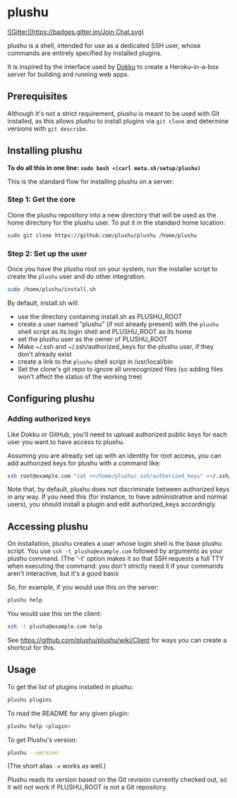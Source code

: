 # plushu
[![Gitter](https://badges.gitter.im/Join Chat.svg)](https://gitter.im/plushu/plushu?utm_source=badge&utm_medium=badge&utm_campaign=pr-badge&utm_content=badge)

plushu is a shell, intended for use as a dedicated SSH user, whose commands are
entirely specified by installed plugins.

It is inspired by the interface used by [Dokku][] to create a Heroku-in-a-box
server for building and running web apps.

[Dokku]: https://github.com/progrium/dokku

## Prerequisites

Although it's not a strict requirement, plushu is meant to be used with Git
installed, as this allows plushu to install plugins via `git clone` and
determine versions with `git describe`.

## Installing plushu

**To do all this in one line: `sudo bash <(curl meta.sh/setup/plushu)`**

This is the standard flow for installing plushu on a server:

### Step 1: Get the core

Clone the plushu repository into a new directory that will be used as the home
directory for the plushu user. To put it in the standard home location:

```bash
sudo git clone https://github.com/plushu/plushu /home/plushu
```

### Step 2: Set up the user

Once you have the plushu root on your system, run the installer script to
create the `plushu` user and do other integration.

```bash
sudo /home/plushu/install.sh
```

By default, install.sh will:

- use the directory containing install.sh as PLUSHU_ROOT
- create a user named "plushu" (if not already present) with the `plushu` shell
  script as its login shell and PLUSHU_ROOT as its home
- set the plushu user as the owner of PLUSHU_ROOT
- Make ~/.ssh and ~/.ssh/authorized_keys for the plushu user, if they don't
  already exist
- create a link to the `plushu` shell script in /usr/local/bin
- Set the clone's git repo to ignore all unrecognized files (so adding files
  won't affect the status of the working tree)

## Configuring plushu

### Adding authorized keys

Like Dokku or GitHub, you'll need to upload authorized public keys for each
user you want to have access to plushu.

Assuming you are already set up with an identity for root access, you can add
authorized keys for plushu with a command like:

```bash
ssh root@example.com "cat >>/home/plushu/.ssh/authorized_keys" <~/.ssh/id_rsa.pub
```

Note that, by default, plushu does *not* discriminate between authorized keys
in any way. If you need this (for instance, to have administrative and normal
users), you should install a plugin and edit authorized_keys accordingly.

## Accessing plushu

On installation, plushu creates a user whose login shell is the base plushu
script. You use `ssh -t plushu@example.com` followed by arguments as your
plushu command. (The '-t' option makes it so that SSH requests a full TTY
when executing the command: you don't strictly need it if your commands aren't
interactive, but it's a good basis

So, for example, if you would use this on the server:

```bash
plushu help
```

You would use this on the client:

```bash
ssh -t plushu@example.com help
```

See https://github.com/plushu/plushu/wiki/Client for ways you can create a
shortcut for this.

## Usage

To get the list of plugins installed in plushu:

```bash
plushu plugins
```

To read the README for any given plugin:

```bash
plushu help <plugin>
```

To get Plushu's version:

```bash
plushu --version
```

(The short alias `-v` works as well.)

Plushu reads its version based on the Git revision currently checked out, so it
will not work if PLUSHU_ROOT is not a Git repository.
